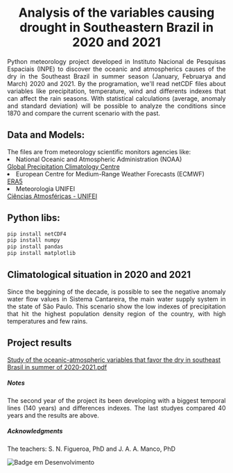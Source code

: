 <h1 align="center"> Analysis of the variables causing drought in Southeastern Brazil in 2020 and 2021 </h1>

<p align="justify"> 
Python meteorology project developed in Instituto Nacional de Pesquisas Espaciais (INPE) to discover the oceanic and atmospherics causes of the dry in the Southeast Brazil in summer season (January, Februarya and March) 2020 and 2021. By the programation, we'll read netCDF files about variables like precipitation, temperature, wind and differents indexes that can affect the rain seasons. With statistical calculations (average, anomaly and standard deviation) will be possible to analyze the conditions since 1870 and compare the current scenario with the past.
</p>


<h2> Data and Models: </h2>
  The files are from meteorology scientific monitors agencies like:
  <li> National Oceanic and Atmospheric Administration (NOAA) </li> 
  <a href="https://psl.noaa.gov/data/gridded/data.gpcc.html">Global Precipitation Climatology Centre</a>
  <li> European Centre for Medium-Range Weather Forecasts (ECMWF) </li>
  <a href="https://cds.climate.copernicus.eu/cdsapp#!/dataset/reanalysis-era5-single-levels?tab=form">ERA5</a>
  <li> Meteorologia UNIFEI </li>
  <a href="https://meteorologia.unifei.edu.br">Ciências Atmosféricas - UNIFEI</a>

<h2> Python libs: </h2>

```bash
pip install netCDF4
pip install numpy
pip install pandas
pip install matplotlib
```

<h2> Climatological situation in 2020 and 2021</h2>
<p align="justify"> 
Since the beggining of the decade, is possible to see the negative anomaly water flow values in Sistema Cantareira, the main water supply system in the state of São Paulo. This scenario show the low indexes of precipitation that hit the highest population density region of the country, with high temperatures and few rains.
</p>

  
 
 <h2> Project results </h2>
 
[Study of the oceanic-atmospheric variables that favor the dry in southeast Brasil in summer of 2020-2021.pdf](https://github.com/pedroogarcez/meteorology/files/10006859/PIBIC_Pedro_GArcez_Corrigido.pdf)

<h5> Notes </h5>
<p align='justify'> The second year of the project its been developing with a biggest temporal lines (140 years) and differences indexes. The last studyes compared 40 years and the results are above.  </p>


<h5> Acknowledgments </h5>
<p> The teachers: S. N. Figueroa, PhD and J. A. A. Manco, PhD </p>

![Badge em Desenvolvimento](http://img.shields.io/static/v1?label=STATUS&message=EM%20DESENVOLVIMENTO&color=GREEN&style=for-the-badge)

